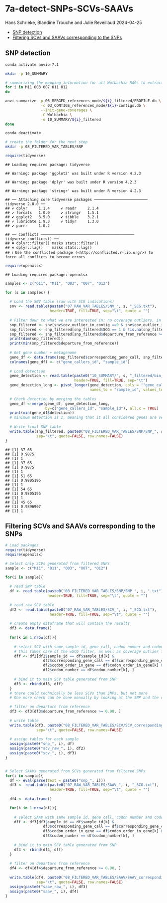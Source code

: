 7a-detect-SNPs-SCVs-SAAVs
================
Hans Schrieke, Blandine Trouche and Julie Reveillaud
2024-04-25

-   <a href="#snp-detection" id="toc-snp-detection">SNP detection</a>
-   <a href="#filtering-scvs-and-saavs-corresponding-to-the-snps"
    id="toc-filtering-scvs-and-saavs-corresponding-to-the-snps">Filtering
    SCVs and SAAVs corresponding to the SNPs</a>

## SNP detection

``` bash
conda activate anvio-7.1

mkdir -p 10_SUMMARY

# summarizing the mapping information for all Wolbachia MAGs to extract detection (breadth of coverage)
for i in M11 O03 O07 O11 O12
do

anvi-summarize -p 06_MERGED_references_mode/${i}_filtered/PROFILE.db \
                -c 03_CONTIGS_references_mode/${i}-contigs.db \
                --init-gene-coverages \
                -C Wolbachia \
                -o 10_SUMMARY/${i}_filtered 
done

conda deactivate

# create the folder for the next step
mkdir -p 08_FILTERED_VAR_TABLES/SNP
```

``` r
require(tidyverse)
```

    ## Loading required package: tidyverse

    ## Warning: package 'ggplot2' was built under R version 4.2.3

    ## Warning: package 'dplyr' was built under R version 4.2.3

    ## Warning: package 'stringr' was built under R version 4.2.3

    ## ── Attaching core tidyverse packages ──────────────────────── tidyverse 2.0.0 ──
    ## ✔ dplyr     1.1.4     ✔ readr     2.1.4
    ## ✔ forcats   1.0.0     ✔ stringr   1.5.1
    ## ✔ ggplot2   3.5.0     ✔ tibble    3.2.1
    ## ✔ lubridate 1.9.3     ✔ tidyr     1.3.0
    ## ✔ purrr     1.0.2

    ## ── Conflicts ────────────────────────────────────────── tidyverse_conflicts() ──
    ## ✖ dplyr::filter() masks stats::filter()
    ## ✖ dplyr::lag()    masks stats::lag()
    ## ℹ Use the conflicted package (<http://conflicted.r-lib.org/>) to force all conflicts to become errors

``` r
require(openxlsx)
```

    ## Loading required package: openxlsx

``` r
samples <- c("O11", "M11", "O03", "O07", "O12")

for (s in samples) { 
  
  # Load the SNV table (raw with SCG indications)
  snv <- read.table(paste0("07_RAW_VAR_TABLES/SNV_", s, "_SCG.txt"), 
                    header=TRUE, fill=TRUE, sep="\t", quote = "")
  
  # Filter down to what we are interested in: no coverage outliers, in wSCGs, with departure from reference >= 0.98
  snp_filtered <- snv[snv$cov_outlier_in_contig ==0 & snv$cov_outlier_in_split == 0, ]
  snp_filtered <- snp_filtered[snp_filtered$SCG == 1 & !is.na(snp_filtered$SCG), ]
  snp_filtered <- snp_filtered[snp_filtered$departure_from_reference >= 0.98, ]
  print(dim(snp_filtered))
  print(min(snp_filtered$departure_from_reference))
  
  # Get gene number + metagenome
  gene_df <- data.frame(snp_filtered$corresponding_gene_call, snp_filtered$sample_id)
  colnames(gene_df) <- c("gene_callers_id", "sample_id")
  
  # Load detection 
  gene_detection <- read.table(paste0("10_SUMMARY/", s, "_filtered/bin_by_bin/", s, "/", s, "-gene_detection.txt"), 
                               header=TRUE, fill=TRUE, sep="\t")
  gene_detection_long <- pivot_longer(gene_detection, cols = !"gene_callers_id", 
                                      names_to = "sample_id", values_to = "detection")
  
  # Check detection by merging the tables
  gene_df <-merge(gene_df, gene_detection_long, 
                  by=c("gene_callers_id", "sample_id"), all.x = TRUE)
  print(min(gene_df$detection))
  # minimum detection is 1, meaning that it all considered genes are very well covered by mapping
  
  # Write final SNP table
  write.table(snp_filtered, paste0("08_FILTERED_VAR_TABLES/SNP/SNP_", s, ".txt"), 
              sep="\t", quote=FALSE, row.names=FALSE) 
}
```

    ## [1] 37 65
    ## [1] 0.9875
    ## [1] 1
    ## [1] 37 65
    ## [1] 0.9875
    ## [1] 1
    ## [1] 51 65
    ## [1] 0.9805195
    ## [1] 1
    ## [1] 54 65
    ## [1] 0.9805195
    ## [1] 1
    ## [1] 45 65
    ## [1] 0.9896907
    ## [1] 1

## Filtering SCVs and SAAVs corresponding to the SNPs

``` r
# Load packages
require(tidyverse)
require(openxlsx)

# Select only SCVs generated from filtered SNPs 
sample <- c("M11", "O11", "O03", "O07", "O12")

for(i in sample){
  
  # read SNP table
  df <- read.table(paste0("08_FILTERED_VAR_TABLES/SNP/SNP_", i, ".txt"), 
                   header=TRUE, fill=TRUE, sep="\t", quote = "") 
  
  # read raw SCV table
  df2 <- read.table(paste0("07_RAW_VAR_TABLES/SCV_", i, "_SCG.txt"), 
                    header=TRUE, fill=TRUE, sep="\t", quote = "") 
  
  # create empty dataframe that will contain the results
  df3 <- data.frame()
  
  for(k in 1:nrow(df)){
    
    # select SCV with same sample id, gene call, codon number and codon order as in the SNP table
    # this takes care of the wSCG filter, as well as coverage outlier filter, but not departure
    dff <- df2[df2$sample_id == df$sample_id[k] &
                 df2$corresponding_gene_call == df$corresponding_gene_call[k] &
                 df2$codon_order_in_gene == df$codon_order_in_gene[k] &
                 df2$codon_number == df$codon_number[k], ] 
    
    # bind it to main SCV table generated from SNP
    df3 <- rbind(df3, dff)
  }
  # there could technically be less SCVs than SNPs, but not more
  # One more check can be done manually by looking at the SNP and the codon transition in the SCV

  # filter on departure from reference
  df3 <- df3[df3$departure_from_reference >= 0.98, ]
  
  # write table
  write.table(df3, paste0("08_FILTERED_VAR_TABLES/SCV/SCV_corresponding_to_SNP_", i, ".txt"),
              sep="\t", quote=FALSE, row.names=FALSE)
  
  # assign tables for each sample
  assign(paste0("snp_", i), df)
  assign(paste0("scv_raw_", i), df2)
  assign(paste0("scv_", i), df3)
}


# Select SAAVs generated from SCVs generated from filtered SNPs
for(i in sample){
  df <- eval(parse(text = paste0("snp_", i)))
  df3 <- read.table(paste0("07_RAW_VAR_TABLES/SAAV_", i, "_SCG.txt"),
                    header=TRUE, fill=TRUE, sep="\t", quote = "") 
  
  df4 <- data.frame()

  for(k in 1:nrow(df)){
    
    # select SAAV with same sample id, gene call, codon number and codon order as in the SNP table
    dff <- df3[df3$sample_id == df$sample_id[k] &
                 df3$corresponding_gene_call == df$corresponding_gene_call[k] &
                 df3$codon_order_in_gene == df$codon_order_in_gene[k] &
                 df3$codon_number == df$codon_number[k], ] 
    
    # bind it to main SCV table generated from SNP
    df4 <- rbind(df4, dff)
  }
  
  # filter on departure from reference
  df4 <- df4[df4$departure_from_reference >= 0.98, ]
  
  write.table(df4, paste0("08_FILTERED_VAR_TABLES/SAAV/SAAV_corresponding_to_SNP_", i, ".txt"), 
              sep="\t", quote=FALSE, row.names=FALSE)
  assign(paste0("saav_raw_", i), df3)
  assign(paste0("saav_", i), df4)
}
```
